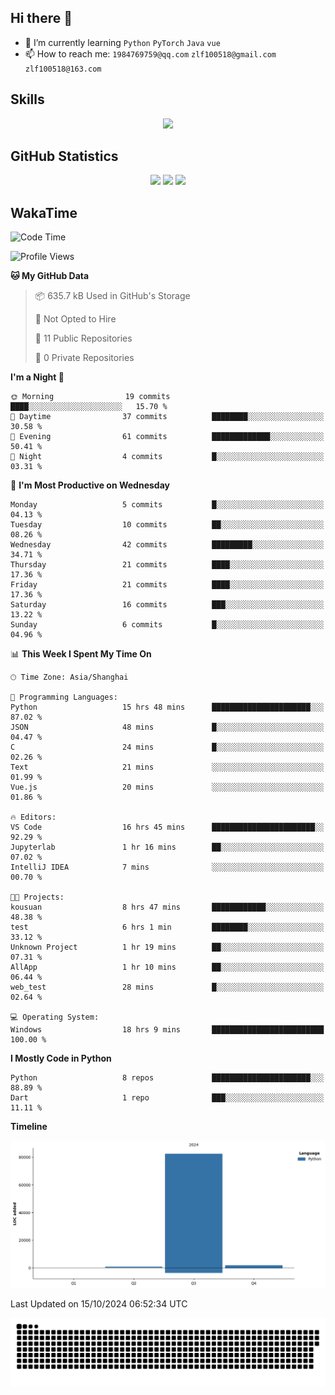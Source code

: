 ## Hi there 👋

- 🌱 I’m currently learning `Python` `PyTorch` `Java` `vue`
- 📫 How to reach me: `1984769759@qq.com` `zlf100518@gmail.com` `zlf100518@163.com`

## Skills
<div align="center"> <img src="https://skillicons.dev/icons?i=python,linux,git,github,html,css,js" /> </div>

## GitHub Statistics

<div align="center">
  <img src="https://github-readme-stats.vercel.app/api?username=CloudSwordSage&show_icons=true&theme=tokyonight" />
  <img src="https://github-readme-stats.vercel.app/api/top-langs/?username=CloudSwordSage&show_icons=true&theme=tokyonight" />
  <img src="https://github-readme-activity-graph.vercel.app/graph?username=CloudSwordSage&theme=xcode" />
</div>

## WakaTime

<!--START_SECTION:waka-->
![Code Time](http://img.shields.io/badge/Code%20Time-161%20hrs%2044%20mins-blue)

![Profile Views](http://img.shields.io/badge/Profile%20Views-1-blue)

**🐱 My GitHub Data** 

> 📦 635.7 kB Used in GitHub's Storage 
 > 
> 🚫 Not Opted to Hire
 > 
> 📜 11 Public Repositories 
 > 
> 🔑 0 Private Repositories 
 > 
**I'm a Night 🦉** 

```text
🌞 Morning                19 commits          ████░░░░░░░░░░░░░░░░░░░░░   15.70 % 
🌆 Daytime                37 commits          ████████░░░░░░░░░░░░░░░░░   30.58 % 
🌃 Evening                61 commits          █████████████░░░░░░░░░░░░   50.41 % 
🌙 Night                  4 commits           █░░░░░░░░░░░░░░░░░░░░░░░░   03.31 % 
```
📅 **I'm Most Productive on Wednesday** 

```text
Monday                   5 commits           █░░░░░░░░░░░░░░░░░░░░░░░░   04.13 % 
Tuesday                  10 commits          ██░░░░░░░░░░░░░░░░░░░░░░░   08.26 % 
Wednesday                42 commits          █████████░░░░░░░░░░░░░░░░   34.71 % 
Thursday                 21 commits          ████░░░░░░░░░░░░░░░░░░░░░   17.36 % 
Friday                   21 commits          ████░░░░░░░░░░░░░░░░░░░░░   17.36 % 
Saturday                 16 commits          ███░░░░░░░░░░░░░░░░░░░░░░   13.22 % 
Sunday                   6 commits           █░░░░░░░░░░░░░░░░░░░░░░░░   04.96 % 
```


📊 **This Week I Spent My Time On** 

```text
🕑︎ Time Zone: Asia/Shanghai

💬 Programming Languages: 
Python                   15 hrs 48 mins      ██████████████████████░░░   87.02 % 
JSON                     48 mins             █░░░░░░░░░░░░░░░░░░░░░░░░   04.47 % 
C                        24 mins             █░░░░░░░░░░░░░░░░░░░░░░░░   02.26 % 
Text                     21 mins             ░░░░░░░░░░░░░░░░░░░░░░░░░   01.99 % 
Vue.js                   20 mins             ░░░░░░░░░░░░░░░░░░░░░░░░░   01.86 % 

🔥 Editors: 
VS Code                  16 hrs 45 mins      ███████████████████████░░   92.29 % 
Jupyterlab               1 hr 16 mins        ██░░░░░░░░░░░░░░░░░░░░░░░   07.02 % 
IntelliJ IDEA            7 mins              ░░░░░░░░░░░░░░░░░░░░░░░░░   00.70 % 

🐱‍💻 Projects: 
kousuan                  8 hrs 47 mins       ████████████░░░░░░░░░░░░░   48.38 % 
test                     6 hrs 1 min         ████████░░░░░░░░░░░░░░░░░   33.12 % 
Unknown Project          1 hr 19 mins        ██░░░░░░░░░░░░░░░░░░░░░░░   07.31 % 
AllApp                   1 hr 10 mins        ██░░░░░░░░░░░░░░░░░░░░░░░   06.44 % 
web_test                 28 mins             █░░░░░░░░░░░░░░░░░░░░░░░░   02.64 % 

💻 Operating System: 
Windows                  18 hrs 9 mins       █████████████████████████   100.00 % 
```

**I Mostly Code in Python** 

```text
Python                   8 repos             ██████████████████████░░░   88.89 % 
Dart                     1 repo              ███░░░░░░░░░░░░░░░░░░░░░░   11.11 % 
```



**Timeline**

![Lines of Code chart](https://raw.githubusercontent.com/CloudSwordSage/CloudSwordSage/main/assets/bar_graph.png)


 Last Updated on 15/10/2024 06:52:34 UTC
<!--END_SECTION:waka-->

<div align="center"><img src="./assets/github-snake-dark.svg" /></div>
